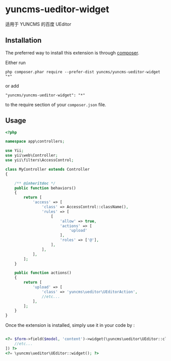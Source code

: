 # yuncms-ueditor-widget

适用于 YUNCMS 的百度 UEditor

## Installation

The preferred way to install this extension is through [composer](http://getcomposer.org/download/).

Either run

```
php composer.phar require --prefer-dist yuncms/yuncms-ueditor-widget "*"
```

or add

```
"yuncms/yuncms-ueditor-widget": "*"
```

to the require section of your `composer.json` file.


Usage
-----

```php
<?php

namespace app\controllers;

use Yii;
use yii\web\Controller;
use yii\filters\AccessControl;

class MyController extends Controller
{

    /** @inheritdoc */
    public function behaviors()
    {
        return [
            'access' => [
                'class' => AccessControl::className(),
                'rules' => [
                    [
                        'allow' => true,
                        'actions' => [
                            'upload'
                        ],
                        'roles' => ['@'],
                    ],
                ],
            ],
        ];
    }

    public function actions()
    {
        return [
            'upload' => [
                'class' => 'yuncms\ueditor\UEditorAction',
                //etc...
            ],
        ];
    }
}
````

Once the extension is installed, simply use it in your code by  :

```php

<?= $form->field($model, 'content')->widget(\yuncms\ueditor\UEditor::className(),[
	//etc...
]) ?>
<?= \yuncms\ueditor\UEditor::widget(); ?>
